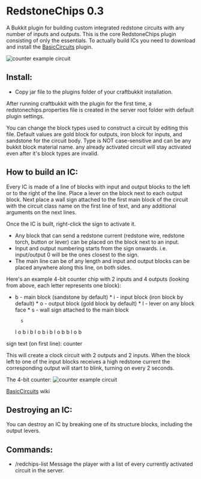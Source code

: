 RedstoneChips 0.3
==================

A Bukkit plugin for building custom integrated redstone circuits with any number of inputs and outputs.
This is the core RedstoneChips plugin consisting of only the essentials. 
To actually build ICs you need to download and install the [BasicCircuits](http://github.com/eisental/BasicCircuits) plugin. 

![counter example circuit](/eisental/RedstoneChips/raw/master/images/decoder.png "decoder circuit as a sequencer")


Install:
--------
   * Copy jar file to the plugins folder of your craftbukkit installation.
   
After running craftbukkit with the plugin for the first time, a redstonechips.properties file is created in the server root folder with default plugin settings.

You can change the block types used to construct a circuit by editing this file. Default values are gold block for outputs, iron block for inputs, and sandstone for the circuit body.
Type is NOT case-sensitive and can be any bukkit block material name. any already activated circuit will stay activated even after it's block types are invalid.

How to build an IC:
-------------------
   Every IC is made of a line of blocks with input and output blocks to the left or to the right of the line. 
Place a lever on the block next to each output block. Next place a wall sign attached to the first main block of the circuit with the circuit class name on the first line of text, and any additional arguments on the next lines.

   Once the IC is built, right-click the sign to activate it.

* Any block that can send a redstone current (redstone wire, redstone torch, button or lever) can be placed on the block next to an input.
* Input and output numbering starts from the sign onwards. i.e. input/output 0 will be the ones closest to the sign.
* The main line can be of any length and input and output blocks can be placed anywhere along this line, on both sides. 

Here's an example 4-bit counter chip with 2 inputs and 4 outputs (looking from above, each letter represents one block):  
* b - main block (sandstone by default) * i - input block (iron block by default) * o - output block (gold block by default) * l - lever on any block face * s - wall sign attached to the main block

	    s	    
	l o b i
	    b
	l o b i
	    b
	l o b
	    b
	l o b


sign text (on first line):
	counter


This will create a clock circuit with 2 outputs and 2 inputs. When the block left to one of the input blocks receives a high redstone current the corresponding output will start to blink, turning on every 2 seconds.

The 4-bit counter:
![counter example circuit](/eisental/RedstoneChips/raw/master/images/counter.png)

[BasicCircuits](https://github.com/eisental/BasicCircuits/wiki) wiki

Destroying an IC:
-----------------
You can destroy an IC by breaking one of its structure blocks, including the output levers.

Commands:  
---------
   * /redchips-list	Message the player with a list of every currently activated circuit in the server.






